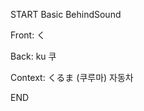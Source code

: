 START
Basic BehindSound

Front:
く


Back:
ku 쿠


Context:
くるま (쿠루마)
자동차
<!--ID: 1744005391451-->
END